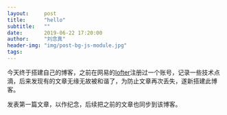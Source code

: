 ```yaml
---
layout:     post
title:      "hello"
subtitle:   ""
date:       2019-06-22 17:20:00
author:     "刘念真"
header-img: "img/post-bg-js-module.jpg"
tags:
---
```


今天终于搭建自己的博客，之前在网易的[lofter](http://www.lofter.com/blog/liunianzhen?act=dashboardclick_20130514_04)注册过一个账号，记录一些技术点滴，后来发现有的文章无缘无故被和谐了，为防止文章再次丢失，遂新搭建此博客。

发表第一篇文章，以作纪念，后续把之前的文章也同步到该博客。


